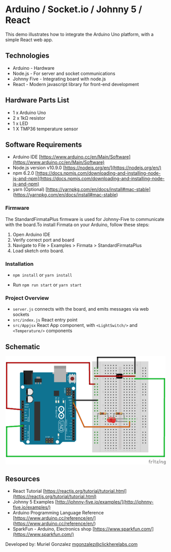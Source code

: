 # Arduino / Socket.io / Johnny 5 / React

This demo illustrates how to integrate the Arduino Uno platform, with a simple React web app. 

## Technologies
- Arduino - Hardware
- Node.js - For server and socket communications
- Johnny Five - Integrating board with node.js
- React - Modern javascript library for front-end development

## Hardware Parts List
- 1 x Arduino Uno
- 2 x 1kΩ resistor
- 1 x LED
- 1 X TMP36 temperature sensor

## Software Requirements
- Arduino IDE [https://www.arduino.cc/en/Main/Software](https://www.arduino.cc/en/Main/Software)
- Node.js version v10.9.0 [https://nodejs.org/en/](https://nodejs.org/en/)
- npm 6.2.0 [https://docs.npmjs.com/downloading-and-installing-node-js-and-npm](https://docs.npmjs.com/downloading-and-installing-node-js-and-npm)
- yarn (Optional) [https://yarnpkg.com/en/docs/install#mac-stable] (https://yarnpkg.com/en/docs/install#mac-stable)

### Firmware
The StandardFirmataPlus firmware is used for Johnny-Five to communicate with the board.To install Firmata on your Arduino, follow these steps:
  
1. Open Arduino IDE
2. Verify correct port and board
3. Navigate to File > Examples > Firmata > StandardFirmataPlus
4. Load sketch onto board.
 
### Installation 
- `npm install` or `yarn install`

- Run `npm run start` or `yarn start`


### Project Overview
- `server.js` connects with the board, and emits messages via web sockets
- `src/index.js` React entry point
- `src/Appjsx` React App component, with `<LightSwitch/>` and `<Temperature/>` components



## Schematic
![alt text](src/assets/images/arduino_makerspace.png "LED on pin 13 (Arduino UNO)")

## Resources
- React Tutorial [https://reactjs.org/tutorial/tutorial.html](https://reactjs.org/tutorial/tutorial.html)
- Johnny 5 Examples [http://johnny-five.io/examples/](http://johnny-five.io/examples/)
- Arduino Programming Language Reference [https://www.arduino.cc/reference/en/] (https://www.arduino.cc/reference/en/)
- SparkFun - Arduino, Electronics shop [https://www.sparkfun.com/](https://www.sparkfun.com/)


Developed by: Muriel Gonzalez mgonzalez@clickherelabs.com


